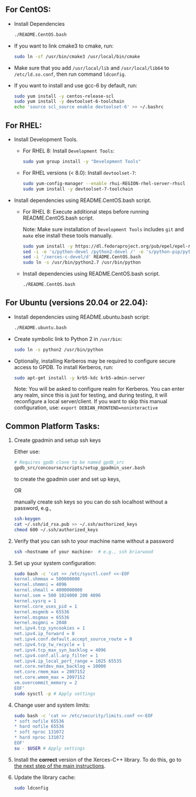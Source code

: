 ## For CentOS:

- Install Dependencies

  ```bash
  ./README.CentOS.bash
  ```

- If you want to link cmake3 to cmake, run:

  ```bash
  sudo ln -sf /usr/bin/cmake3 /usr/local/bin/cmake
  ```

- Make sure that you add `/usr/local/lib` and `/usr/local/lib64` to
`/etc/ld.so.conf`, then run command `ldconfig`.

- If you want to install and use gcc-6 by default, run:

  ```bash
  sudo yum install -y centos-release-scl
  sudo yum install -y devtoolset-6-toolchain
  echo 'source scl_source enable devtoolset-6' >> ~/.bashrc
  ```

## For RHEL:

- Install Development Tools.
  - For RHEL 8: Install `Development Tools`:

    ```bash
    sudo yum group install -y "Development Tools"
    ```

  - For RHEL versions (< 8.0): Install `devtoolset-7`:

    ```bash
    sudo yum-config-manager --enable rhui-REGION-rhel-server-rhscl
    sudo yum install -y devtoolset-7-toolchain
    ```

- Install dependencies using README.CentOS.bash script.
  - For RHEL 8: Execute additional steps before running README.CentOS.bash script.

    Note: Make sure installation of `Development Tools` includes `git` and `make` else install these tools manually.

    ```bash
    sudo yum install -y https://dl.fedoraproject.org/pub/epel/epel-release-latest-8.noarch.rpm
    sed -i -e 's/python-devel /python2-devel /' -e 's/python-pip/python2-pip/' -e 's/sudo pip/sudo pip2/' README.CentOS.bash
    sed -i '/xerces-c-devel/d' README.CentOS.bash
    sudo ln -s /usr/bin/python2.7 /usr/bin/python
    ```

  - Install dependencies using README.CentOS.bash script.

    ```bash
    ./README.CentOS.bash
    ```

## For Ubuntu (versions 20.04 or 22.04):

- Install dependencies using README.ubuntu.bash script:
  ```bash
  ./README.ubuntu.bash
  ```

- Create symbolic link to Python 2 in `/usr/bin`:

  ```bash
  sudo ln -s python2 /usr/bin/python
  ```

- Optionally, installing Kerberos may be required to configure secure access to GPDB. To install Kerberos, run:
  ```bash
  sudo apt-get install -y krb5-kdc krb5-admin-server
  ```
  Note: You will be asked to configure realm for Kerberos. You can enter any realm, since this is just for testing,
  and during testing, it will reconfigure a local server/client. If you want to skip this manual configuration, use:
  `export DEBIAN_FRONTEND=noninteractive`

## Common Platform Tasks:

1. Create gpadmin and setup ssh keys

    Either use:

    ```bash
    # Requires gpdb clone to be named gpdb_src
    gpdb_src/concourse/scripts/setup_gpadmin_user.bash
    ```
    to create the gpadmin user and set up keys,

    OR

    manually create ssh keys so you can do ssh localhost without a password, e.g., 
   
    ```bash
    ssh-keygen
    cat ~/.ssh/id_rsa.pub >> ~/.ssh/authorized_keys
    chmod 600 ~/.ssh/authorized_keys
    ```

2. Verify that you can ssh to your machine name without a password

    ```bash
    ssh <hostname of your machine>  # e.g., ssh briarwood
    ```

3. Set up your system configuration:

    ```bash
    sudo bash -c 'cat >> /etc/sysctl.conf <<-EOF
    kernel.shmmax = 500000000
    kernel.shmmni = 4096
    kernel.shmall = 4000000000
    kernel.sem = 500 1024000 200 4096
    kernel.sysrq = 1
    kernel.core_uses_pid = 1
    kernel.msgmnb = 65536
    kernel.msgmax = 65536
    kernel.msgmni = 2048
    net.ipv4.tcp_syncookies = 1
    net.ipv4.ip_forward = 0
    net.ipv4.conf.default.accept_source_route = 0
    net.ipv4.tcp_tw_recycle = 1
    net.ipv4.tcp_max_syn_backlog = 4096
    net.ipv4.conf.all.arp_filter = 1
    net.ipv4.ip_local_port_range = 1025 65535
    net.core.netdev_max_backlog = 10000
    net.core.rmem_max = 2097152
    net.core.wmem_max = 2097152
    vm.overcommit_memory = 2
    EOF'
    sudo sysctl -p # Apply settings
    ```      

4. Change user and system limits:
    ```bash
    sudo bash -c 'cat >> /etc/security/limits.conf <<-EOF
    * soft nofile 65536
    * hard nofile 65536
    * soft nproc 131072
    * hard nproc 131072
    EOF'
    su - $USER # Apply settings
    ```

5. Install the **correct** version of the Xerces-C++ library. 
To do this, go to [the next step of the main instructions](README.md#xerces).

6. Update the library cache:
    ```bash
    sudo ldconfig
    ```
